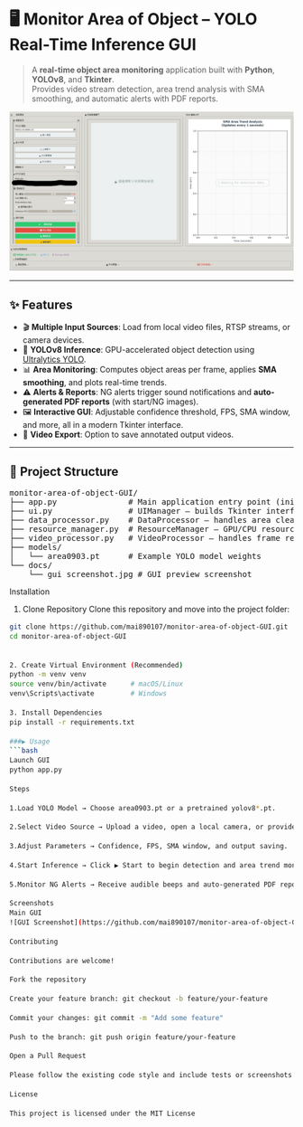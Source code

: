 # 🖥️ Monitor Area of Object – YOLO Real-Time Inference GUI

> A **real-time object area monitoring** application built with **Python**, **YOLOv8**, and **Tkinter**.  
> Provides video stream detection, area trend analysis with SMA smoothing, and automatic alerts with PDF reports.

![GUI Screenshot](https://github.com/mai890107/monitor-area-of-object-GUI/raw/main/docs/gui%20screenshot.jpg)

---

## ✨ Features

- 🎬 **Multiple Input Sources**: Load from local video files, RTSP streams, or camera devices.  
- 🤖 **YOLOv8 Inference**: GPU-accelerated object detection using [Ultralytics YOLO](https://github.com/ultralytics/ultralytics).  
- 📊 **Area Monitoring**: Computes object areas per frame, applies **SMA smoothing**, and plots real-time trends.  
- ⚠ **Alerts & Reports**: NG alerts trigger sound notifications and **auto-generated PDF reports** (with start/NG images).  
- 🖼 **Interactive GUI**: Adjustable confidence threshold, FPS, SMA window, and more, all in a modern Tkinter interface.  
- 💾 **Video Export**: Option to save annotated output videos.

---

## 📂 Project Structure
<pre>
monitor-area-of-object-GUI/
├── app.py               # Main application entry point (initializes YOLOInferenceApp)
├── ui.py                # UIManager – builds Tkinter interface and layouts
├── data_processor.py    # DataProcessor – handles area cleaning, trend checks, NG detection
├── resource_manager.py  # ResourceManager – GPU/CPU resource handling and cleanup
├── video_processor.py   # VideoProcessor – handles frame reading, YOLO inference, and plotting
├── models/
│   └── area0903.pt      # Example YOLO model weights
└── docs/
    └── gui screenshot.jpg # GUI preview screenshot
</pre>




Installation

1. Clone Repository
Clone this repository and move into the project folder:
```bash
git clone https://github.com/mai890107/monitor-area-of-object-GUI.git
cd monitor-area-of-object-GUI


2. Create Virtual Environment (Recommended)
python -m venv venv
source venv/bin/activate      # macOS/Linux
venv\Scripts\activate         # Windows

3. Install Dependencies
pip install -r requirements.txt

###▶ Usage
```bash
Launch GUI
python app.py

Steps

1.Load YOLO Model → Choose area0903.pt or a pretrained yolov8*.pt.

2.Select Video Source → Upload a video, open a local camera, or provide an RTSP URL.

3.Adjust Parameters → Confidence, FPS, SMA window, and output saving.

4.Start Inference → Click ▶ Start to begin detection and area trend monitoring.

5.Monitor NG Alerts → Receive audible beeps and auto-generated PDF reports when conditions are met.

Screenshots
Main GUI
![GUI Screenshot](https://github.com/mai890107/monitor-area-of-object-GUI/raw/main/docs/gui%20screenshot.jpg)

Contributing

Contributions are welcome!

Fork the repository

Create your feature branch: git checkout -b feature/your-feature

Commit your changes: git commit -m "Add some feature"

Push to the branch: git push origin feature/your-feature

Open a Pull Request

Please follow the existing code style and include tests or screenshots where applicable.

License

This project is licensed under the MIT License

